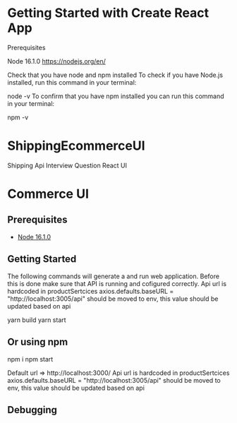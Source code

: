 # Getting Started with Create React App



Prerequisites

Node 16.1.0 https://nodejs.org/en/


Check that you have node and npm installed
To check if you have Node.js installed, run this command in your terminal:

node -v
To confirm that you have npm installed you can run this command in your terminal:

npm -v



# ShippingEcommerceUI
 Shipping Api Interview Question React UI 


# Commerce UI

## Prerequisites

* [Node 16.1.0](https://nodejs.org/en/)

## Getting Started

The following commands will generate a and run web application. Before this is done make sure that API is running and cofigured correctly. Api url is hardcoded in productSertcices  axios.defaults.baseURL = "http://localhost:3005/api" should be moved to env, this value should be updated based on api

yarn build 
yarn start 

## Or using npm 
npm i
npm start


Default url => http://localhost:3000/
 Api url is hardcoded in productSertcices  axios.defaults.baseURL = "http://localhost:3005/api" should be moved to env, this value should be updated based on api

## Debugging
